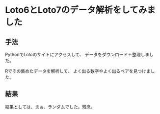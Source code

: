 # Loto6とLoto7のデータ解析をしてみました

## 手法
PythonでLotoのサイトにアクセスして、
データをダウンロード＋整理しました。

Rでその集めたデータを解析して、
よく出る数字やよく出るペアを見つけました。

## 結果
結果としては、まぁ、ランダムでした。残念。
